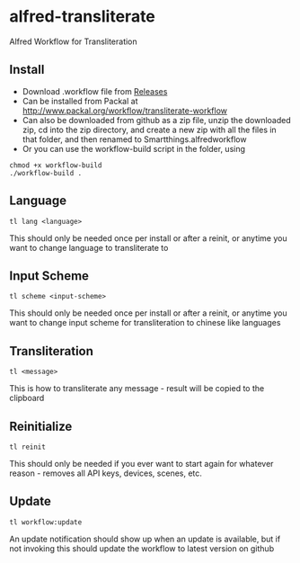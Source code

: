 # alfred-transliterate
Alfred  Workflow for Transliteration

## Install
* Download .workflow file from [Releases](https://github.com/schwark/alfred-transliterate/releases)
* Can be installed from Packal at http://www.packal.org/workflow/transliterate-workflow
* Can also be downloaded from github as a zip file, unzip the downloaded zip, cd into the zip directory, and create a new zip with all the files in that folder, and then renamed to Smartthings.alfredworkflow
* Or you can use the workflow-build script in the folder, using
```
chmod +x workflow-build
./workflow-build . 
```

## Language

```
tl lang <language>
```
This should only be needed once per install or after a reinit, or anytime you want to change language to transliterate to

## Input Scheme

```
tl scheme <input-scheme>
```
This should only be needed once per install or after a reinit, or anytime you want to change input scheme for transliteration to chinese like languages


## Transliteration

```
tl <message>
```
This is how to transliterate any message - result will be copied to the clipboard


## Reinitialize

```
tl reinit
```
This should only be needed if you ever want to start again for whatever reason - removes all API keys, devices, scenes, etc.

## Update

```
tl workflow:update
```
An update notification should show up when an update is available, but if not invoking this should update the workflow to latest version on github
